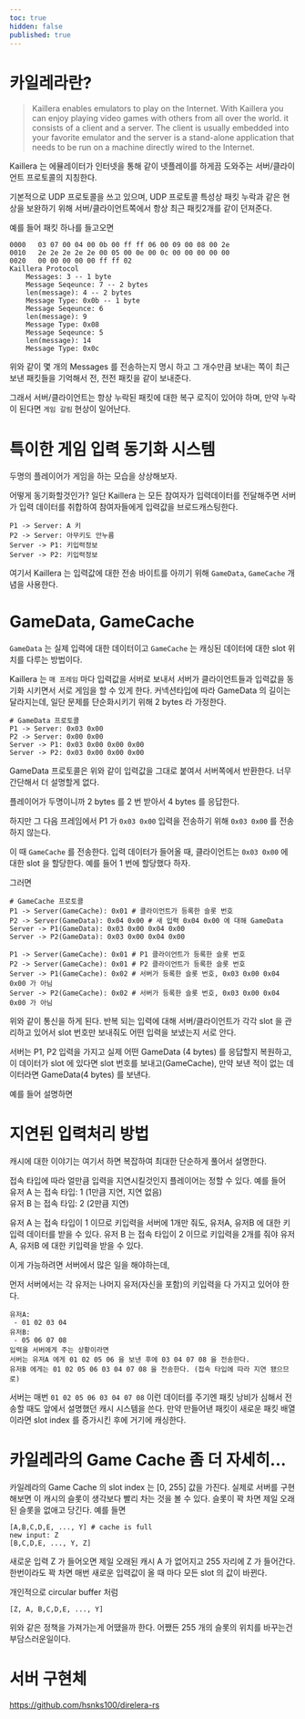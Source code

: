 ```yaml
---
toc: true
hidden: false
published: true
---
```


# 카일레라란?


> Kaillera enables emulators to play on the Internet.
With Kaillera you can enjoy playing video games with others from all over the world.
it consists of a client and a server. The client is usually embedded into your favorite emulator and the server is a stand-alone application that needs to be run on a machine directly wired to the Internet.

Kaillera 는 에뮬레이터가 인터넷을 통해 같이 넷플레이를 하게끔 도와주는 서버/클라이언트 프로토콜의 지칭한다.

기본적으로 UDP 프로토콜을 쓰고 있으며, UDP 프로토콜 특성상 패킷 누락과 같은 현상을 보완하기 위해 서버/클라이언트쪽에서 항상 최근 패킷2개를 같이 던져준다.

예를 들어 패킷 하나를 들고오면 

```
0000   03 07 00 04 00 0b 00 ff ff 06 00 09 00 08 00 2e
0010   2e 2e 2e 2e 2e 00 05 00 0e 00 0c 00 00 00 00 00
0020   00 00 00 00 00 ff ff 02
Kaillera Protocol
    Messages: 3 -- 1 byte
    Message Seqeunce: 7 -- 2 bytes
    len(message): 4 -- 2 bytes
    Message Type: 0x0b -- 1 byte
    Message Seqeunce: 6
    len(message): 9
    Message Type: 0x08
    Message Seqeunce: 5
    len(message): 14
    Message Type: 0x0c
```

위와 같이 몇 개의 Messages 를 전송하는지 명시 하고 그 개수만큼 보내는 쪽이 최근 보낸 패킷들을 기억해서 전, 전전 패킷을 같이 보내준다.

그래서 서버/클라이언트는 항상 누락된 패킷에 대한 복구 로직이 있어야 하며, 만약 누락이 된다면 `게임 갈림` 현상이 일어난다.

# 특이한 게임 입력 동기화 시스템

두명의 플레이어가 게임을 하는 모습을 상상해보자.

어떻게 동기화할것인가? 일단 Kaillera 는 모든 참여자가 입력데이터를 전달해주면 서버가 입력 데이터를 취합하여 참여자들에게 입력값을 브로드캐스팅한다.

```
P1 -> Server: A 키
P2 -> Server: 아무키도 안누름
Server -> P1: 키입력정보
Server -> P2: 키입력정보
```

여기서 Kaillera 는 입력값에 대한 전송 바이트를 아끼기 위해 `GameData`, `GameCache` 개념을 사용한다.

# GameData, GameCache

`GameData` 는 실제 입력에 대한 데이터이고 `GameCache` 는 캐싱된 데이터에 대한 slot 위치를 다루는 방법이다.

Kaillera 는 `매 프레임` 마다 입력값을 서버로 보내서 서버가 클라이언트들과 입력값을 동기화 시키면서 서로 게임을 할 수 있게 한다.
커넥션타입에 따라 GameData 의 길이는 달라지는데, 일단 문제를 단순화시키기 위해 2 bytes 라 가정한다.
```
# GameData 프로토콜
P1 -> Server: 0x03 0x00
P2 -> Server: 0x00 0x00
Server -> P1: 0x03 0x00 0x00 0x00
Server -> P2: 0x03 0x00 0x00 0x00
```
GameData 프로토콜은 위와 같이 입력값을 그대로 붙여서 서버쪽에서 반환한다. 너무 간단해서 더 설명할게 없다.

플레이어가 두명이니까 2 bytes 를 2 번 받아서 4 bytes 를 응답한다.

하지만 그 다음 프레임에서 P1 가 `0x03 0x00` 입력을 전송하기 위해 `0x03 0x00` 를 전송하지 않는다.

이 때 `GameCache` 를 전송한다. 입력 데이터가 들어올 때, 클라이언트는 `0x03 0x00` 에 대한 slot 을 할당한다. 예를 들어 1 번에 할당했다 하자.

그러면 
```
# GameCache 프로토콜
P1 -> Server(GameCache): 0x01 # 클라이언트가 등록한 슬롯 번호
P2 -> Server(GameData): 0x04 0x00 # 새 입력 0x04 0x00 에 대해 GameData
Server -> P1(GameData): 0x03 0x00 0x04 0x00
Server -> P2(GameData): 0x03 0x00 0x04 0x00

P1 -> Server(GameCache): 0x01 # P1 클라이언트가 등록한 슬롯 번호
P2 -> Server(GameCache): 0x01 # P2 클라이언트가 등록한 슬롯 번호
Server -> P1(GameCache): 0x02 # 서버가 등록한 슬롯 번호, 0x03 0x00 0x04 0x00 가 아님
Server -> P2(GameCache): 0x02 # 서버가 등록한 슬롯 번호, 0x03 0x00 0x04 0x00 가 아님
```
위와 같이 통신을 하게 된다. 반복 되는 입력에 대해 서버/클라이언트가 각각 slot 을 관리하고 있어서 slot 번호만 보내줘도 어떤 입력을 보냈는지 서로 안다.

서버는 P1, P2 입력을 가지고 실제 어떤 GameData (4 bytes) 를 응답할지 복원하고, 이 데이터가 slot 에 있다면 slot 번호를 보내고(GameCache), 만약 보낸 적이 없는 데이터라면 GameData(4 bytes) 를 보낸다.

예를 들어 설명하면 

# 지연된 입력처리 방법

캐시에 대한 이야기는 여기서 하면 복잡하여 최대한 단순하게 풀어서 설명한다.


접속 타입에 따라 얼만큼 입력을 지연시킬것인지 플레이어는 정할 수 있다. 예를 들어  
유저 A 는 접속 타입: 1 (1만큼 지연, 지연 없음)  
유저 B 는 접속 타입: 2 (2만큼 지연)  

유저 A 는 접속 타입이 1 이므로 키입력을 서버에 1개만 줘도, 유저A, 유저B 에 대한 키입력 데이터를 받을 수 있다. 
유저 B 는 접속 타입이 2 이므로 키입력을 2개를 줘야 유저A, 유저B 에 대한 키입력을 받을 수 있다.

이게 가능하려면 서버에서 많은 일을 해야하는데,

먼저 서버에서는 각 유저는 나머지 유저(자신을 포함)의 키입력을 다 가지고 있어야 한다.  


```
유저A: 
 - 01 02 03 04 
유저B:
 - 05 06 07 08
입력을 서버에게 주는 상황이라면
서버는 유저A 에게 01 02 05 06 을 보낸 후에 03 04 07 08 을 전송한다.
유저B 에게는 01 02 05 06 03 04 07 08 을 전송한다. (접속 타입에 따라 지연 됐으므로)
```
서버는 매번 `01 02 05 06 03 04 07 08` 이런 데이터를 주기엔 패킷 낭비가 심해서 전송할 때도 앞에서 설명했던 캐시 시스템을 쓴다.
만약 만들어낸 패킷이 새로운 패킷 배열이라면 slot index 를 증가시킨 후에 거기에 캐싱한다.

# 카일레라의 Game Cache 좀 더 자세히...

카일레라의 Game Cache 의 slot index 는 [0, 255] 값을 가진다. 실제로 서버를 구현해보면 이 캐시의 슬롯이 생각보다 빨리 차는 것을 볼 수 있다.
슬롯이 꽉 차면 제일 오래된 슬롯을 없애고 당긴다. 예를 들면

```
[A,B,C,D,E, ..., Y] # cache is full
new input: Z
[B,C,D,E, ..., Y, Z]
```
새로운 입력 Z 가 들어오면 제일 오래된 캐시 A 가 없어지고 255 자리에 Z 가 들어간다. 한번이라도 꽉 차면 매번 새로운 입력값이 올 때 마다 모든 slot 의 값이 바뀐다.

개인적으로 circular buffer 처럼 
```
[Z, A, B,C,D,E, ..., Y]
```
위와 같은 정책을 가져가는게 어땠을까 한다. 어쨌든 255 개의 슬롯의 위치를 바꾸는건 부담스러운일이다.

# 서버 구현체

https://github.com/hsnks100/direlera-rs

